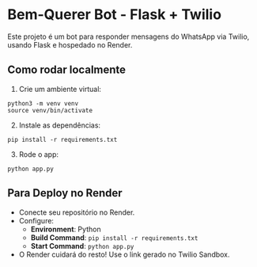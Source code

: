 # Bem-Querer Bot - Flask + Twilio

Este projeto é um bot para responder mensagens do WhatsApp via Twilio, usando Flask e hospedado no Render.

## Como rodar localmente

1. Crie um ambiente virtual:
```
python3 -m venv venv
source venv/bin/activate
```

2. Instale as dependências:
```
pip install -r requirements.txt
```

3. Rode o app:
```
python app.py
```

## Para Deploy no Render

- Conecte seu repositório no Render.
- Configure:
  - **Environment**: Python
  - **Build Command**: `pip install -r requirements.txt`
  - **Start Command**: `python app.py`
- O Render cuidará do resto! Use o link gerado no Twilio Sandbox.
